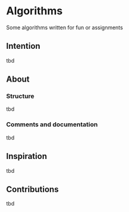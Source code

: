 # Algorithms
Some algorithms written for fun or assignments

## Intention
tbd

## About
### Structure
tbd
### Comments and documentation
tbd
## Inspiration
tbd
## Contributions
tbd
